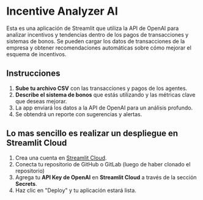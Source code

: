 # Incentive Analyzer AI

Esta es una aplicación de Streamlit que utiliza la API de OpenAI para analizar incentivos y tendencias dentro de los pagos de transacciones y sistemas de bonos. Se pueden cargar los datos de transacciones de la empresa y obtener recomendaciones automáticas sobre cómo mejorar el esquema de incentivos.

## Instrucciones

1. **Sube tu archivo CSV** con las transacciones y pagos de los agentes.
2. **Describe el sistema de bonos** que estás utilizando y las métricas clave que deseas mejorar.
3. La app enviará los datos a la API de OpenAI para un análisis profundo.
4. Se obtendrá un reporte con sugerencias y alertas.


## Lo mas sencillo es realizar un despliegue en Streamlit Cloud

1. Crea una cuenta en [Streamlit Cloud](https://streamlit.io/cloud).
2. Conecta tu repositorio de GitHub o GitLab (luego de haber clonado el repositorio)
3. Agrega tu **API Key de OpenAI** en **Streamlit Cloud** a través de la sección **Secrets**.
4. Haz clic en "Deploy" y tu aplicación estará lista.
